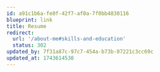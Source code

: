 ```yaml
---
id: a91c1b6a-fe0f-42f7-af0a-7f0bb4830116
blueprint: link
title: Resume
redirect:
  url: '/about-me#skills-and-education'
  status: 302
updated_by: 7f31a87c-97c7-454a-b73b-07221c3cc69c
updated_at: 1743614530
---
```

